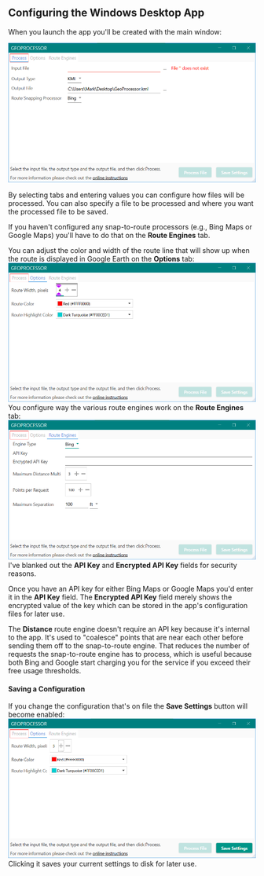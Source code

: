 ## Configuring the Windows Desktop App
When you launch the app you'll be created with the main window:

<img src="assets/win-launch.png" width="800px" />

By selecting tabs and entering values you can configure how files will be processed. You
can also specify a file to be processed and where you want the processed file to be
saved.

If you haven't configured any snap-to-route processors (e.g., Bing Maps or Google Maps)
you'll have to do that on the **Route Engines** tab.

You can adjust the color and width of the route line that will show up when the route is
displayed in Google Earth on the **Options** tab:
![options](assets/win-options.png)
You configure way the various route engines work on the **Route Engines** tab:
![options](assets/win-processors.png)
I've blanked out the **API Key** and **Encrypted API Key** fields for security reasons. 

Once you have an API key for either Bing Maps or Google Maps you'd enter it in the 
**API Key** field. The **Encrypted API Key** field merely shows the encrypted value of the
key which can be stored in the app's configuration files for later use.

The **Distance** route engine doesn't require an API key because it's internal to the
app. It's used to "coalesce" points that are near each other before sending them off to
the snap-to-route engine. That reduces the number of requests the snap-to-route engine
has to process, which is useful because both Bing and Google start charging you for the
service if you exceed their free usage thresholds.

#### Saving a Configuration
If you change the configuration that's on file the **Save Settings** button will become
enabled:
![options](assets/win-options-changed.png)
Clicking it saves your current settings to disk for later use.
